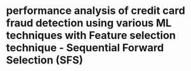 # performance analysis of credit card fraud detection using various ML techniques with Feature selection technique - Sequential Forward Selection (SFS)
